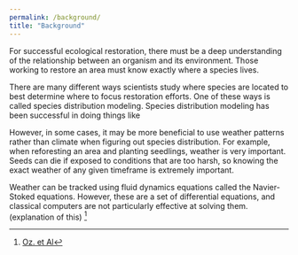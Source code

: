 ```yaml
---
permalink: /background/
title: "Background"
---
```

For successful ecological restoration, there must be a deep understanding of the relationship between an organism and its environment. Those working to restore an area must know exactly where a species lives. 

There are many different ways scientists study where species are located to best determine where to focus restoration efforts. One of these ways is called species distribution modeling. Species distribution modeling has been successful in doing things like 

However, in some cases, it may be more beneficial to use weather patterns rather than climate when figuring out species distribution. 
For example, when reforesting an area and planting seedlings, weather is very important. Seeds can die if exposed to conditions that are too harsh, so knowing the exact weather of any given timeframe is extremely important. 

Weather can be tracked using fluid dynamics equations called the Navier-Stoked equations. However, these are a set of differential equations, and classical computers are not particularly effective at solving them. (explanation of this) [^Classical/differential]

[^Classical/differential]: [Oz. et Al](https://www.nature.com/articles/s41598-023-34966-3#:~:text=However%2C%20it%20is%20challenging%20to,simulations%20of%20more%20complex%20problems.)

